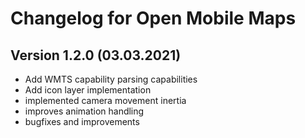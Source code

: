 # Changelog for Open Mobile Maps

## Version 1.2.0 (03.03.2021)
- Add WMTS capability parsing capabilities
- Add icon layer implementation
- implemented camera movement inertia
- improves animation handling
- bugfixes and improvements